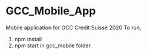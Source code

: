 # GCC_Mobile_App
Mobile application for GCC Credit Suisse 2020
To run,
1. npm install 
2. npm start
in gcc_mobile folder.
